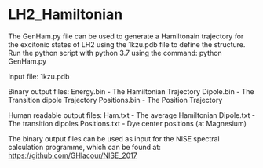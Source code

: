 # LH2_Hamiltonian
The GenHam.py file can be used to generate a Hamiltonain trajectory for the excitonic states of LH2 using the 1kzu.pdb file to define the structure. Run the python script with python 3.7 using the command:
python GenHam.py

Input file:
1kzu.pdb

Binary output files:
Energy.bin - The Hamiltonian Trajectory
Dipole.bin - The Transition dipole Trajectory
Positions.bin - The Position Trajectory

Human readable output files:
Ham.txt - The average Hamiltonian
Dipole.txt - The transition dipoles
Positions.txt - Dye center positions (at Magnesium)

The binary output files can be used as input for the NISE spectral calculation programme, which can be found at: https://github.com/GHlacour/NISE_2017
